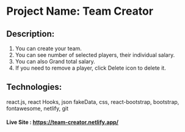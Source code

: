 # Project Name: Team Creator

## Description:

1. You can create your team.
2. You can see number of selected players, their individual salary.
3. You can also Grand total salary.
4. If you need to remove a player, click Delete icon to delete it.

## Technologies:

react.js, react Hooks, json fakeData, css, react-bootstrap, bootstrap, fontawesome, netlify, git

#### Live Site : https://team-creator.netlify.app/
